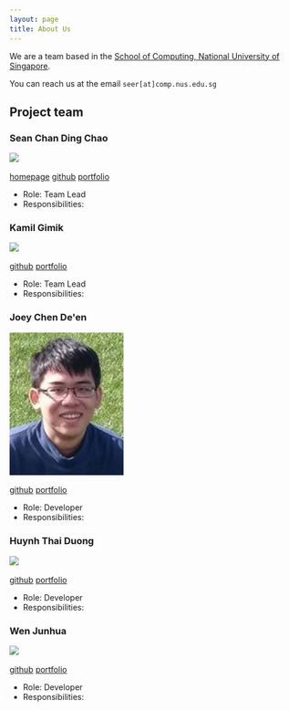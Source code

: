 ```yaml
---
layout: page
title: About Us
---
```


We are a team based in the [School of Computing, National University of Singapore](http://www.comp.nus.edu.sg).

You can reach us at the email `seer[at]comp.nus.edu.sg`

## Project team

### Sean Chan Ding Chao

<img src="images/sean.png" width="200px">

[homepage](https://ay2021s1-cs2103t-w17-3.github.io/tp/)
[github](https://github.com/dcchan98)
[portfolio](team/sean.md)

* Role: Team Lead
* Responsibilities: 

### Kamil Gimik

<img src="images/kamil.png" width="200px">

[github](http://github.com/chewypiano)
[portfolio](team/kamil.md)

* Role: Team Lead
* Responsibilities: 

### Joey Chen De'en

<img src="images/joey.png" width="200px">

[github](https://github.com/JoeyChenSmart) 
[portfolio](team/joey.md)

* Role: Developer
* Responsibilities: 

### Huynh Thai Duong 

<img src="images/duong.png" width="200px">

[github](http://github.com/aidoxe-123)
[portfolio](team/duong.md)

* Role: Developer
* Responsibilities: 

### Wen Junhua

<img src="images/junhua.png" width="200px">

[github](http://github.com/Jh123x)
[portfolio](team/junhua.md)

* Role: Developer
* Responsibilities: 